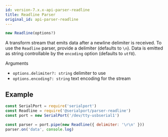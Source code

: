```yaml
---
id: version-7.x.x-api-parser-readline
title: Readline Parser
original_id: api-parser-readline
---
```

```typescript
new Readline(options?)
```
A transform stream that emits data after a newline delimiter is received. To use the `Readline` parser, provide a delimiter (defaults to `\n`). Data is emitted as string controllable by the `encoding` option (defaults to `utf8`).

Arguments
- `options.delimiter?: string` delimiter to use
- `options.encoding?: string` text encoding for the stream

## Example
```js
const SerialPort = require('serialport')
const Readline = require('@serialport/parser-readline')
const port = new SerialPort('/dev/tty-usbserial1')

const parser = port.pipe(new Readline({ delimiter: '\r\n' }))
parser.on('data', console.log)
```
